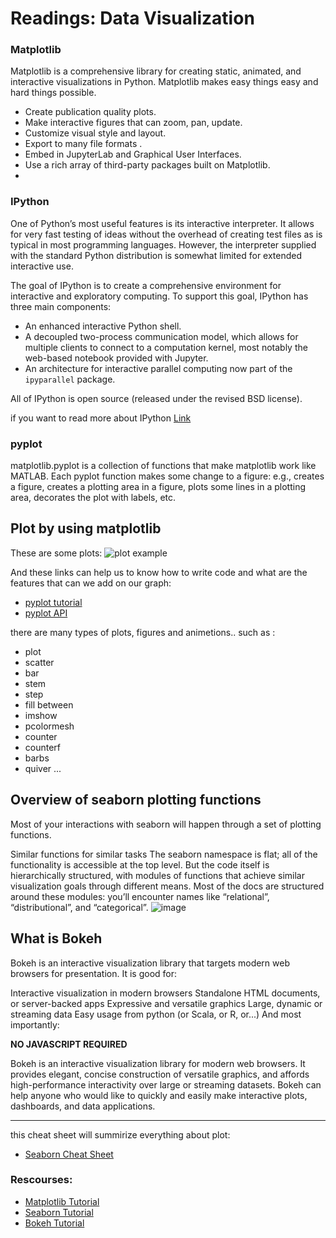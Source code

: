 # Readings: Data Visualization
### Matplotlib
Matplotlib is a comprehensive library for creating static, animated, and interactive visualizations in Python. Matplotlib makes easy things easy and hard things possible.

- Create publication quality plots.
- Make interactive figures that can zoom, pan, update.
- Customize visual style and layout.
- Export to many file formats .
- Embed in JupyterLab and Graphical User Interfaces.
- Use a rich array of third-party packages built on Matplotlib.
- 
### IPython

One of Python’s most useful features is its interactive interpreter. It allows for very fast testing of ideas without the overhead of creating test files as is typical in most programming languages. However, the interpreter supplied with the standard Python distribution is somewhat limited for extended interactive use.

The goal of IPython is to create a comprehensive environment for interactive and exploratory computing. To support this goal, IPython has three main components:

- An enhanced interactive Python shell.
- A decoupled two-process communication model, which allows for multiple clients to connect to a computation kernel, most notably the web-based notebook provided with Jupyter.
- An architecture for interactive parallel computing now part of the `ipyparallel` package.

All of IPython is open source (released under the revised BSD license).

if you want to read more about IPython [Link](https://ipython.readthedocs.io/en/stable/overview.html)

### pyplot

matplotlib.pyplot is a collection of functions that make matplotlib work like MATLAB. Each pyplot function makes some change to a figure: e.g., creates a figure, creates a plotting area in a figure, plots some lines in a plotting area, decorates the plot with labels, etc.

## Plot by using matplotlib

These are some plots:
![plot example](https://miro.medium.com/max/1400/1*swPzVFGpYdijWAmbrydCDw.png)

And these links can help us to know how to write code and what are the features that can we add on our graph:
- [pyplot tutorial](https://matplotlib.org/2.0.2/users/pyplot_tutorial.html)
- [pyplot API](https://matplotlib.org/2.0.2/api/pyplot_api.html)

there are many types of plots, figures and animetions.. such as : 
- plot
- scatter
- bar 
- stem 
- step
- fill between
- imshow 
- pcolormesh
- counter
- counterf
- barbs
- quiver
...

## Overview of seaborn plotting functions
Most of your interactions with seaborn will happen through a set of plotting functions.

Similar functions for similar tasks
The seaborn namespace is flat; all of the functionality is accessible at the top level. But the code itself is hierarchically structured, with modules of functions that achieve similar visualization goals through different means. Most of the docs are structured around these modules: you’ll encounter names like “relational”, “distributional”, and “categorical”.
![image](https://seaborn.pydata.org/_images/function_overview_8_0.png)

## What is Bokeh
Bokeh is an interactive visualization library that targets modern web browsers for presentation. It is good for:

Interactive visualization in modern browsers
Standalone HTML documents, or server-backed apps
Expressive and versatile graphics
Large, dynamic or streaming data
Easy usage from python (or Scala, or R, or...)
And most importantly:

**NO JAVASCRIPT REQUIRED**

Bokeh is an interactive visualization library for modern web browsers. It provides elegant, concise construction of versatile graphics, and affords high-performance interactivity over large or streaming datasets. Bokeh can help anyone who would like to quickly and easily make interactive plots, dashboards, and data applications.

------
this cheat sheet will summirize everything about plot:

- [Seaborn Cheat Sheet](https://s3.amazonaws.com/assets.datacamp.com/blog_assets/Python_Seaborn_Cheat_Sheet.pdf)


### Rescourses:
- [Matplotlib Tutorial](https://github.com/rougier/matplotlib-tutorial#figures-subplots-axes-and-ticks)
- [Seaborn Tutorial](https://seaborn.pydata.org/tutorial.html)
- [Bokeh Tutorial](https://mybinder.org/v2/gh/bokeh/bokeh-notebooks/master?filepath=tutorial%2F00%20-%20Introduction%20and%20Setup.ipynb)
